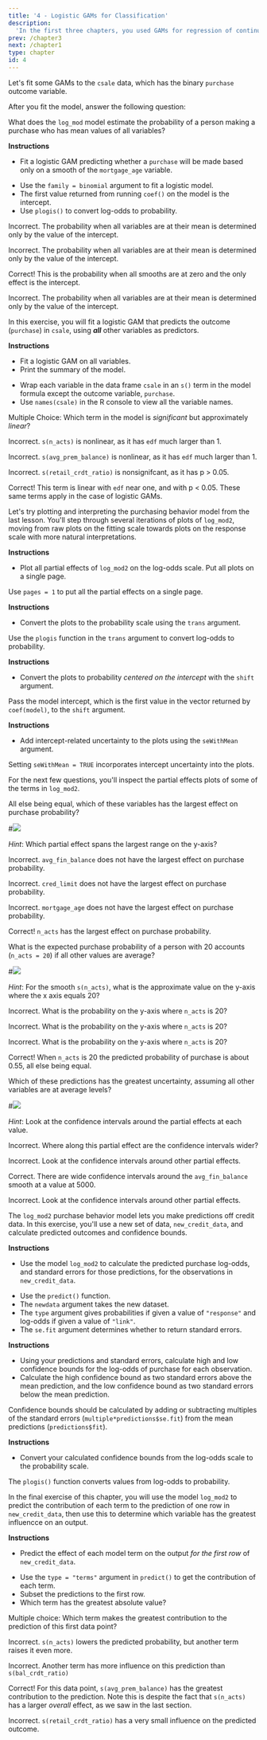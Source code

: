 ```yaml
---
title: '4 - Logistic GAMs for Classification'
description:
  'In the first three chapters, you used GAMs for regression of continuous outcomes.  In this chapter, you will use GAMs for classification. You will build logistic GAMs to predict binary outcomes like customer purchasing behavior, learn to visualize this new type of model, make predictions, and learn how to explain the variables that influence each prediction.'
prev: /chapter3
next: /chapter1
type: chapter
id: 4
---
```

<exercise id="1" title="Types of model outcomes" type="slides">

<slides source="chapter4_01">
</slides>

</exercise>

<exercise id="2" title="Classifying purchasing behavior">

Let's fit some GAMs to the `csale` data, which has the binary `purchase` outcome variable.

After you fit the model, answer the following question:

What does the `log_mod` model estimate the probability of a person making a purchase who has mean values of all variables?

**Instructions**

- Fit a logistic GAM predicting whether a `purchase` will be made based only on a smooth of the `mortgage_age` variable.

<codeblock id="04_02">

- Use the `family = binomial` argument to fit a logistic model.
- The first value returned from running `coef()` on the model is the intercept.
- Use `plogis()` to convert log-odds to probability.

</codeblock>


<choice>
<opt text="7.5%">

Incorrect. The probability when all variables are at their mean is determined only by the value of the intercept.

</opt>

<opt text="11%">

Incorrect. The probability when all variables are at their mean is determined only by the value of the intercept.

</opt>

<opt text="21%" correct="true">

Correct! This is the probability when all smooths are at zero and the only effect is the intercept.

</opt>

<opt text="72%">

Incorrect. The probability when all variables are at their mean is determined only by the value of the intercept.

</opt>

</choice>

</exercise>

<exercise id="3" title="Purchase behavior with multiple smooths">

In this exercise, you will fit a logistic GAM that predicts the outcome (`purchase`) in `csale`, using ***all*** other variables as predictors.

**Instructions**
- Fit a logistic GAM on all variables. 
- Print the summary of the model.

<codeblock id="04_03">

- Wrap each variable in the data frame `csale` in an `s()` term in the model formula except the outcome variable, `purchase`.
- Use `names(csale)` in the R console to view all the variable names.

</codeblock>

Multiple Choice: Which term in the model is _significant_ but approximately _linear_?

<choice>
<opt text="s(n_acts)">

Incorrect. `s(n_acts)` is nonlinear, as it has `edf` much larger than 1.

</opt>

<opt text="s(avg_prem_balance)">

Incorrect. `s(avg_prem_balance)` is nonlinear, as it has `edf` much larger than 1.

</opt>

<opt text="s(retail_crdt_ratio)" >

Incorrect. `s(retail_crdt_ratio)` is nonsignifcant, as it has p > 0.05.

</opt>

<opt text="s(cred_limit)" correct="true">

Correct! This term is linear with `edf` near one, and with p < 0.05.  These same terms apply in the case of logistic GAMs.

</opt>

</choice>

</exercise>

<exercise id="4" title="Visualizing logistic GAMs" type="slides">

<slides source="chapter4_04">
</slides>

</exercise>

<exercise id="5" title="Visualizing influences on purchase probability">

Let's try plotting and interpreting the purchasing behavior model from the last lesson.  You'll step through several iterations of plots of `log_mod2`, moving from raw plots on the fitting scale towards plots on the response scale with more natural interpretations.

**Instructions**

- Plot all partial effects of `log_mod2` on the log-odds scale. Put all plots on a single page.

<codeblock id="04_05">

Use `pages = 1` to put all the partial effects on a single page.

</codeblock>

**Instructions**

- Convert the plots to the probability scale using the `trans` argument.

<codeblock id="04_05_1">

Use the `plogis` function in the `trans` argument to convert log-odds to probability.

</codeblock>

**Instructions**

- Convert the plots to probability _centered on the intercept_ with the `shift` argument.

<codeblock id="04_05_2">

Pass the model intercept, which is the first value in the vector returned by `coef(model)`, to the `shift` argument.

</codeblock>

**Instructions**

- Add intercept-related uncertainty to the plots using the `seWithMean` argument.

<codeblock id="04_05_3">

Setting `seWithMean = TRUE` incorporates intercept uncertainty into the plots.

</codeblock>

</exercise>

<exercise id="6" title="Interpreting purchase effect plots (I)">

For the next few questions, you'll inspect the partial effects plots of some of the terms in `log_mod2`.

All else being equal, which of these variables has the largest effect on purchase probability?

#![](https://raw.githubusercontent.com/noamross/gams-in-r-course/master/images/logmod2plot-1.png)

_Hint_: Which partial effect spans the largest range on the y-axis?

<choice>
<opt text="s(avg_fin_balance)">

Incorrect. `avg_fin_balance` does not have the largest effect on purchase probability.

</opt>

<opt text="s(mortage_age)">

Incorrect. `cred_limit` does not have the largest effect on purchase probability.

</opt>

<opt text="s(cred_limit)" >

Incorrect. `mortgage_age` does not have the largest effect on purchase probability.

</opt>

<opt text="s(n_acts)" correct="true">

Correct! `n_acts` has the largest effect on purchase probability.

</opt>

</choice>

</exercise>

<exercise id="7" title="Interpreting purchase effect plots (II)">

What is the expected purchase probability of a person with 20 accounts (`n_acts = 20`) if all other values are average?

#![](https://raw.githubusercontent.com/noamross/gams-in-r-course/master/images/logmod2plot-1.png)

_Hint_: For the smooth `s(n_acts)`, what is the approximate value on the y-axis where the x axis equals 20?

<choice>
<opt text="0.15">

Incorrect. What is the probability on the y-axis where `n_acts` is 20?

</opt>

<opt text="0.25">

Incorrect. What is the probability on the y-axis where `n_acts` is 20?

</opt>

<opt text="0.35" >

Incorrect. What is the probability on the y-axis where `n_acts` is 20?

</opt>

<opt text="0.55" correct="true">

Correct! When `n_acts` is 20 the predicted probability of purchase is about 0.55, all else being equal.
</opt>

</choice>

</exercise>

<exercise id="8" title="Interpreting purchase effect plots (III)">

Which of these predictions has the greatest uncertainty, assuming all other variables are at average levels?

#![](https://raw.githubusercontent.com/noamross/gams-in-r-course/master/images/logmod2plot-1.png)

_Hint_: Look at the confidence intervals around the partial effects at each value.

<choice>
<opt text="The probability of purchase when avg_fin_balance is 2000.">

Incorrect. Where along this partial effect are the confidence intervals wider?

</opt>

<opt text="The probability of purchase when mortgage_age is 50.">

Incorrect. Look at the confidence intervals around other partial effects.

</opt>

<opt text="The probability of purchase when avg_fin_balance is 5000." correct="true">

Correct. There are wide confidence intervals around the `avg_fin_balance` smooth at a value at 5000.

</opt>

<opt text="The probability of purchase when mortgage_age is 150." >

Incorrect. Look at the confidence intervals around other partial effects.

</opt>

</choice>

</exercise>

<exercise id="9" title="Making predictions" type="slides">

<slides source="chapter4_09">
</slides>

</exercise>

<exercise id="10" title="Predicting purchase behavior and uncertainty">

The `log_mod2` purchase behavior model lets you make predictions off credit data. In this exercise, you'll use a new set of data, `new_credit_data`, and calculate predicted outcomes and confidence bounds. 

**Instructions**
- Use the model `log_mod2` to calculate the predicted purchase log-odds, and standard errors for those predictions, for the observations in `new_credit_data`.

<codeblock id="04_10">

- Use the `predict()` function.
- The `newdata` argument takes the new dataset.
- The `type` argument gives probabilities if given a value of `"response"` and log-odds if given a value of `"link"`. 
- The `se.fit`  argument determines whether to return standard errors.

</codeblock>

**Instructions**
- Using your predictions and standard errors, calculate high and low confidence bounds for the log-odds of purchase for each observation. 
- Calculate the high confidence bound as two standard errors above the mean prediction, and the low confidence bound as two standard errors below the mean prediction.

<codeblock id="04_10_1">

Confidence bounds should be calculated by adding or subtracting multiples of the standard errors (`multiple*predictions$se.fit`) from the mean predictions (`predictions$fit`).

</codeblock>

**Instructions**
- Convert your calculated confidence bounds from the log-odds scale to the probability scale.

<codeblock id="04_10_2">

The `plogis()` function converts values from log-odds to probability.

</codeblock>

</exercise>

<exercise id="11" title="Explaining individual behaviors">

In the final exercise of this chapter, you will use the model `log_mod2` to predict the contribution of each term to the prediction of one row in `new_credit_data`, then use this to determine which variable has the greatest influencce on an output.

**Instructions**
- Predict the effect of each model term on the output _for the first row_ of `new_credit_data`.

<codeblock id="04_11">

- Use the `type = "terms"` argument in `predict()` to get the contribution of each term. 
- Subset the predictions to the first row.
- Which term has the greatest absolute value?

</codeblock>

Multiple choice: Which term makes the greatest contribution to the prediction of this first data point?

<choice>
<opt text="s(n_acts)">

Incorrect. `s(n_acts)` lowers the predicted probability, but another term raises it even more.

</opt>

<opt text="s(bal_crdt_ratio)">

Incorrect. Another term has more influence on this prediction than `s(bal_crdt_ratio)`

</opt>

<opt text="s(avg_prem_balance)"  correct="true">

Correct! For this data point, `s(avg_prem_balance)` has the greatest contribution to the prediction.  Note this is despite the fact that `s(n_acts)` has a larger _overall_ effect, as we saw in the last section.

</opt>

<opt text="s(retail_crdt_ratio)" >

Incorrect. `s(retail_crdt_ratio)` has a very small influence on the predicted outcome.

</opt>

</choice>

</exercise>

<exercise id="12" title="Doing more with GAMs" type="slides">

<slides source="chapter4_12">
</slides>

</exercise>

























